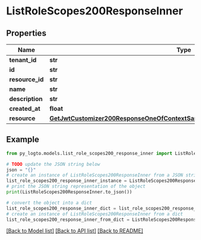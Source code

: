# ListRoleScopes200ResponseInner


## Properties

Name | Type | Description | Notes
------------ | ------------- | ------------- | -------------
**tenant_id** | **str** |  | 
**id** | **str** |  | 
**resource_id** | **str** |  | 
**name** | **str** |  | 
**description** | **str** |  | 
**created_at** | **float** |  | 
**resource** | [**GetJwtCustomizer200ResponseOneOfContextSampleUserRolesInnerScopesInnerResource**](GetJwtCustomizer200ResponseOneOfContextSampleUserRolesInnerScopesInnerResource.md) |  | 

## Example

```python
from py_logto.models.list_role_scopes200_response_inner import ListRoleScopes200ResponseInner

# TODO update the JSON string below
json = "{}"
# create an instance of ListRoleScopes200ResponseInner from a JSON string
list_role_scopes200_response_inner_instance = ListRoleScopes200ResponseInner.from_json(json)
# print the JSON string representation of the object
print(ListRoleScopes200ResponseInner.to_json())

# convert the object into a dict
list_role_scopes200_response_inner_dict = list_role_scopes200_response_inner_instance.to_dict()
# create an instance of ListRoleScopes200ResponseInner from a dict
list_role_scopes200_response_inner_from_dict = ListRoleScopes200ResponseInner.from_dict(list_role_scopes200_response_inner_dict)
```
[[Back to Model list]](../README.md#documentation-for-models) [[Back to API list]](../README.md#documentation-for-api-endpoints) [[Back to README]](../README.md)



